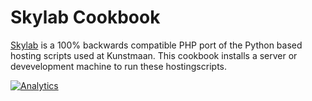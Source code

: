 Skylab Cookbook
===============

[Skylab](https://github.com/Kunstmaan/skylab) is a 100% backwards compatible PHP port of the Python based hosting scripts used at Kunstmaan. This cookbook installs a server or devevelopment machine to run these hostingscripts.

[![Analytics](https://ga-beacon.appspot.com/UA-3160735-7/Kunstmaan/chef-skylab)](https://github.com/igrigorik/ga-beacon)
